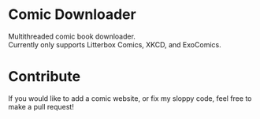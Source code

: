 # Comic Downloader

Multithreaded comic book downloader.  
Currently only supports Litterbox Comics, XKCD, and ExoComics.

# Contribute
If you would like to add a comic website, or fix my sloppy code, feel free to make a pull request!